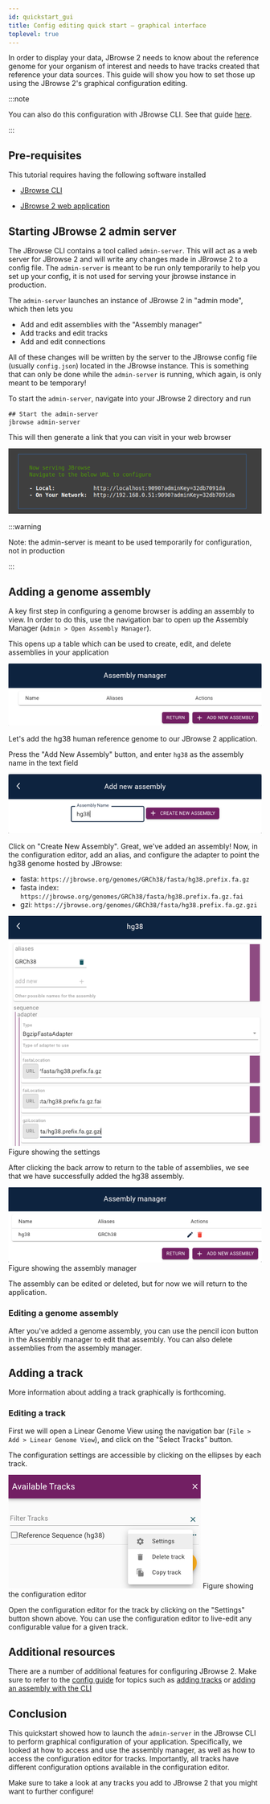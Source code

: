 ```yaml
---
id: quickstart_gui
title: Config editing quick start — graphical interface
toplevel: true
---
```


In order to display your data, JBrowse 2 needs to know about the reference
genome for your organism of interest and needs to have tracks created that
reference your data sources. This guide will show you how to set those up using
the JBrowse 2's graphical configuration editing.

:::note

You can also do this configuration with JBrowse CLI. See that guide
[here](quickstart_cli).

:::

## Pre-requisites

This tutorial requires having the following software installed

- [JBrowse CLI](quickstart_web#install-the-cli-tools)

- [JBrowse 2 web application](quickstart_web#using-jbrowse-create-to-install-jbrowse)

## Starting JBrowse 2 admin server

The JBrowse CLI contains a tool called `admin-server`. This will act as a web
server for JBrowse 2 and will write any changes made in JBrowse 2 to a config
file. The `admin-server` is meant to be run only temporarily to help you set up
your config, it is not used for serving your jbrowse instance in production.

The `admin-server` launches an instance of JBrowse 2 in "admin mode", which then
lets you

- Add and edit assemblies with the "Assembly manager"
- Add tracks and edit tracks
- Add and edit connections

All of these changes will be written by the server to the JBrowse config file
(usually `config.json`) located in the JBrowse instance. This is something that
can only be done while the `admin-server` is running, which again, is only meant
to be temporary!

To start the `admin-server`, navigate into your JBrowse 2 directory and run

```sh-session
## Start the admin-server
jbrowse admin-server
```

This will then generate a link that you can visit in your web browser

![JBrowse CLI admin-server output](./img/admin_server.png)

:::warning

Note: the admin-server is meant to be used temporarily for configuration, not in
production

:::

## Adding a genome assembly

A key first step in configuring a genome browser is adding an assembly to view.
In order to do this, use the navigation bar to open up the Assembly Manager
(`Admin > Open Assembly Manager`).

This opens up a table which can be used to create, edit, and delete assemblies
in your application

![](./img/assembly_manager.png)

Let's add the hg38 human reference genome to our JBrowse 2 application.

Press the "Add New Assembly" button, and enter `hg38` as the assembly name in
the text field

![](./img/add_hg38_assembly.png)

Click on "Create New Assembly". Great, we've added an assembly! Now, in the
configuration editor, add an alias, and configure the adapter to point the hg38
genome hosted by JBrowse:

- fasta: `https://jbrowse.org/genomes/GRCh38/fasta/hg38.prefix.fa.gz`
- fasta index: `https://jbrowse.org/genomes/GRCh38/fasta/hg38.prefix.fa.gz.fai`
- gzi: `https://jbrowse.org/genomes/GRCh38/fasta/hg38.prefix.fa.gz.gzi`

![](./img/configure_hg38_assembly.png) Figure showing the settings

After clicking the back arrow to return to the table of assemblies, we see that
we have successfully added the hg38 assembly.

![](./img/hg38_assembly_table.png) Figure showing the assembly manager

The assembly can be edited or deleted, but for now we will return to the
application.

### Editing a genome assembly

After you've added a genome assembly, you can use the pencil icon button in the
Assembly manager to edit that assembly. You can also delete assemblies from the
assembly manager.

## Adding a track

More information about adding a track graphically is forthcoming.

### Editing a track

First we will open a Linear Genome View using the navigation bar
(`File > Add > Linear Genome View`), and click on the "Select Tracks" button.

The configuration settings are accessible by clicking on the ellipses by each
track.

![](./img/admin_settings_access.png) Figure showing the configuration editor

Open the configuration editor for the track by clicking on the "Settings" button
shown above. You can use the configuration editor to live-edit any configurable
value for a given track.

## Additional resources

There are a number of additional features for configuring JBrowse 2. Make sure
to refer to the [config guide](config_guide.md) for topics such as
[adding tracks](config_guide.md#adding-tracks-and-connections) or
[adding an assembly with the CLI](config_guide.md#adding-an-assembly-with-the-cli)

## Conclusion

This quickstart showed how to launch the `admin-server` in the JBrowse CLI to
perform graphical configuration of your application. Specifically, we looked at
how to access and use the assembly manager, as well as how to access the
configuration editor for tracks. Importantly, all tracks have different
configuration options available in the configuration editor.

Make sure to take a look at any tracks you add to JBrowse 2 that you might want
to further configure!
